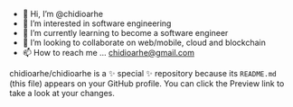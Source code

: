 - 👋 Hi, I’m @chidioarhe
- 👀 I’m interested in software engineering
- 🌱 I’m currently learning to become a software engineer
- 💞️ I’m looking to collaborate on web/mobile, cloud and blockchain
- 📫 How to reach me ... chidioarhe@gmail.com


chidioarhe/chidioarhe is a ✨ special ✨ repository because its `README.md` (this file) appears on your GitHub profile.
You can click the Preview link to take a look at your changes.
